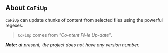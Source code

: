 About `CoFiUp`
-------------

`CoFiUp` can update chunks of content from selected files using the powerful regexes.

> `CoFiUp` comes from *"Co-ntent Fi-le Up-date"*.


<!-- VERSION - INFOS - AUTO - START -->

***Note:*** *at present, the project does not have any version number.*

<!-- VERSION - INFOS - AUTO - END -->
